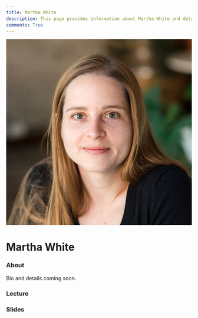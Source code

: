 ```yaml
---
title: Martha White
description: This page provides information about Martha White and details about her talk, including its recording and slides.
comments: True
---
```


![Martha White](../assets/images/guests/martha_white.jpg)

# Martha White

### About

Bio and details coming soon.

### Lecture

<!-- Add YouTube embed here when available -->

### Slides

<!-- Add PDF embed or download link here when available -->
